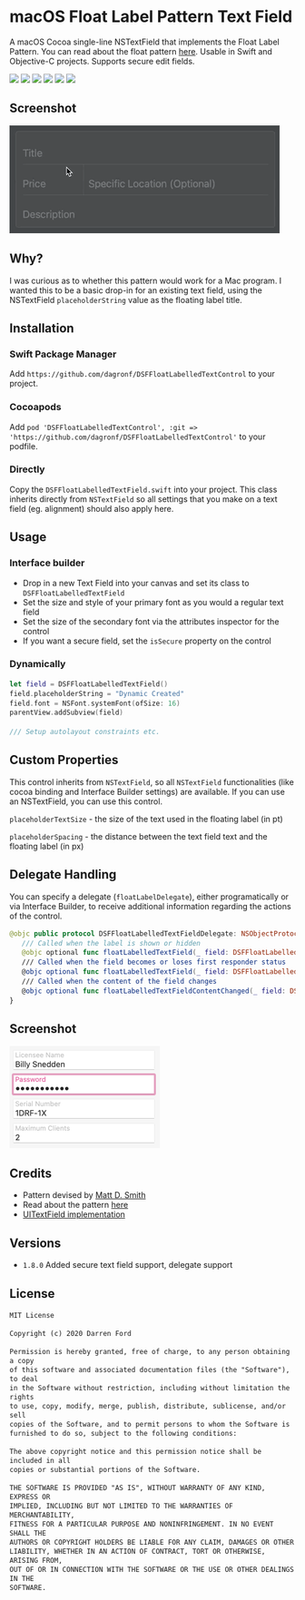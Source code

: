 # macOS Float Label Pattern Text Field

A macOS Cocoa single-line NSTextField that implements the Float Label Pattern.  You can read about the float pattern [here](http://mds.is/float-label-pattern/). Usable in Swift and Objective-C projects.  Supports secure edit fields.

![](https://img.shields.io/github/v/tag/dagronf/DSFFloatLabelledTextControl) ![](https://img.shields.io/badge/macOS-10.11+-red) ![](https://img.shields.io/badge/Swift-5.0-orange.svg)
![](https://img.shields.io/badge/License-MIT-lightgrey) [![](https://img.shields.io/badge/pod-compatible-informational)](https://cocoapods.org) [![](https://img.shields.io/badge/spm-compatible-brightgreen.svg?style=flat)](https://swift.org/package-manager)

## Screenshot

![](https://github.com/dagronf/dagronf.github.io/raw/master/art/projects/DSFFloatingLabel/floating_label_text_field.gif)

## Why?

I was curious as to whether this pattern would work for a Mac program.  I wanted this to be a basic drop-in for an existing text field, using the NSTextField `placeholderString` value as the floating label title.

## Installation

### Swift Package Manager

Add `https://github.com/dagronf/DSFFloatLabelledTextControl` to your project.

### Cocoapods

Add `pod 'DSFFloatLabelledTextControl', :git => 'https://github.com/dagronf/DSFFloatLabelledTextControl'` to your podfile.

### Directly
Copy the `DSFFloatLabelledTextField.swift` into your project.  This class inherits directly from `NSTextField` so all settings that you make on a text field (eg. alignment) should also apply here.

## Usage

### Interface builder

* Drop in a new Text Field into your canvas and set its class to `DSFFloatLabelledTextField`
* Set the size and style of your primary font as you would a regular text field
* Set the size of the secondary font via the attributes inspector for the control
* If you want a secure field, set the `isSecure` property on the control

### Dynamically

```swift
let field = DSFFloatLabelledTextField()
field.placeholderString = "Dynamic Created"
field.font = NSFont.systemFont(ofSize: 16)
parentView.addSubview(field)
		
/// Setup autolayout constraints etc.
```

## Custom Properties

This control inherits from `NSTextField`, so all `NSTextField` functionalities (like cocoa binding and Interface Builder settings) are available.  If you can use an NSTextField, you can use this control.

`placeholderTextSize` - the size of the text used in the floating label (in pt)

`placeholderSpacing` - the distance between the text field text and the floating label (in px)

## Delegate Handling

You can specify a delegate (`floatLabelDelegate`), either programatically or via Interface Builder, to receive additional information regarding the actions of the control.

```swift
@objc public protocol DSFFloatLabelledTextFieldDelegate: NSObjectProtocol {
   /// Called when the label is shown or hidden
   @objc optional func floatLabelledTextField(_ field: DSFFloatLabelledTextField, didShowFloatingLabel didShow: Bool)
   /// Called when the field becomes or loses first responder status
   @objc optional func floatLabelledTextField(_ field: DSFFloatLabelledTextField, didFocus: Bool)
   /// Called when the content of the field changes
   @objc optional func floatLabelledTextFieldContentChanged(_ field: DSFFloatLabelledTextField)
}
```

## Screenshot

<img src="https://github.com/dagronf/dagronf.github.io/blob/master/art/projects/DSFFloatingLabel/light-mode-secure-field.png?raw=true" alt="drawing" width="265"/>


## Credits

* Pattern devised by [Matt D. Smith](http://mds.is/matt/)
* Read about the pattern [here](http://mds.is/float-label-pattern/)
* [UITextField implementation](https://github.com/jverdi/JVFloatLabeledTextField)

## Versions

* `1.8.0` Added secure text field support, delegate support

## License

```
MIT License

Copyright (c) 2020 Darren Ford

Permission is hereby granted, free of charge, to any person obtaining a copy
of this software and associated documentation files (the "Software"), to deal
in the Software without restriction, including without limitation the rights
to use, copy, modify, merge, publish, distribute, sublicense, and/or sell
copies of the Software, and to permit persons to whom the Software is
furnished to do so, subject to the following conditions:

The above copyright notice and this permission notice shall be included in all
copies or substantial portions of the Software.

THE SOFTWARE IS PROVIDED "AS IS", WITHOUT WARRANTY OF ANY KIND, EXPRESS OR
IMPLIED, INCLUDING BUT NOT LIMITED TO THE WARRANTIES OF MERCHANTABILITY,
FITNESS FOR A PARTICULAR PURPOSE AND NONINFRINGEMENT. IN NO EVENT SHALL THE
AUTHORS OR COPYRIGHT HOLDERS BE LIABLE FOR ANY CLAIM, DAMAGES OR OTHER
LIABILITY, WHETHER IN AN ACTION OF CONTRACT, TORT OR OTHERWISE, ARISING FROM,
OUT OF OR IN CONNECTION WITH THE SOFTWARE OR THE USE OR OTHER DEALINGS IN THE
SOFTWARE.
```
